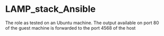 # LAMP_stack_Ansible

The role as tested on an Ubuntu machine.
The output available on port 80 of the guest machine is forwarded to the port 4568 of the host
